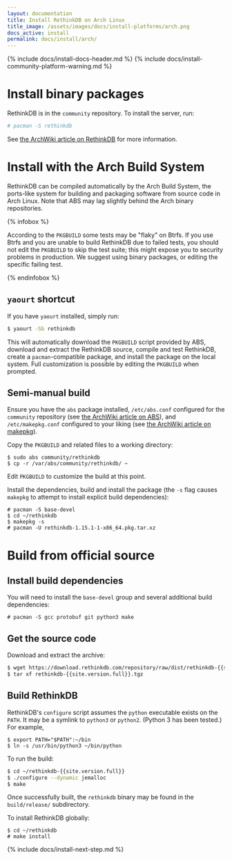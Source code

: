 ```yaml
---
layout: documentation
title: Install RethinkDB on Arch Linux
title_image: /assets/images/docs/install-platforms/arch.png
docs_active: install
permalink: docs/install/arch/
---
```

{% include docs/install-docs-header.md %}
{% include docs/install-community-platform-warning.md %}

# Install binary packages #

RethinkDB is in the `community` repository. To install the server, run:

```bash
# pacman -S rethinkdb
```

See [the ArchWiki article on RethinkDB][awr] for more information.

[awr]: https://wiki.archlinux.org/index.php/RethinkDB

# Install with the Arch Build System #

RethinkDB can be compiled automatically by the Arch Build System, the ports-like system for building and packaging software from source code in Arch Linux. Note that ABS may lag slightly behind the Arch binary repositories.

{% infobox %}

According to the `PKGBUILD` some tests may be "flaky" on Btrfs. If you use Btrfs and you are unable to build RethinkDB due to failed tests, you should not edit the `PKGBUILD` to skip the test suite; this might expose you to security problems in production. We suggest using binary packages, or editing the specific failing test.

{% endinfobox %}

## `yaourt` shortcut ##

If you have `yaourt` installed, simply run:

```bash
$ yaourt -Sb rethinkdb
```

This will automatically download the `PKGBUILD` script provided by ABS, download and extract the RethinkDB source, compile and test RethinkDB, create a `pacman`-compatible package, and install the package on the local system. Full customization is possible by editing the `PKGBUILD` when prompted.

## Semi-manual build ##

Ensure you have the `abs` package installed, `/etc/abs.conf` configured for the `community` repository (see [the ArchWiki article on ABS][abs]), and `/etc/makepkg.conf` configured to your liking (see [the ArchWiki article on makepkg][makepkg]).

[abs]: https://wiki.archlinux.org/index.php/Arch_Build_System#How_to_use_ABS
[makepkg]: https://wiki.archlinux.org/index.php/Makepkg

Copy the `PKGBUILD` and related files to a working directory:

```
$ sudo abs community/rethinkdb
$ cp -r /var/abs/community/rethinkdb/ ~
```

Edit `PKGBUILD` to customize the build at this point.

Install the dependencies, build and install the package (the `-s` flag causes `makepkg` to attempt to
install explicit build dependencies):

```
# pacman -S base-devel
$ cd ~/rethinkdb
$ makepkg -s
# pacman -U rethinkdb-1.15.1-1-x86_64.pkg.tar.xz
```


# Build from official source #

## Install build dependencies  ##

You will need to install the `base-devel` group and several additional build dependencies:

```
# pacman -S gcc protobuf git python3 make
```

## Get the source code ##

Download and extract the archive:

```bash
$ wget https://download.rethinkdb.com/repository/raw/dist/rethinkdb-{{site.version.full}}.tgz
$ tar xf rethinkdb-{{site.version.full}}.tgz
```

## Build RethinkDB ##

RethinkDB's `configure` script assumes the `python` executable exists
on the `PATH`.  It may be a symlink to `python3` or `python2`.
(Python 3 has been tested.)  For example,


```
$ export PATH="$PATH":~/bin
$ ln -s /usr/bin/python3 ~/bin/python
```

To run the build:

```bash
$ cd ~/rethinkdb-{{site.version.full}}
$ ./configure --dynamic jemalloc
$ make
```

Once successfully built, the `rethinkdb` binary may be found in the `build/release/` subdirectory.

To install RethinkDB globally:

```
$ cd ~/rethinkdb
# make install
```

{% include docs/install-next-step.md %}
